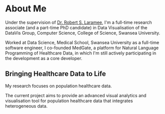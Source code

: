 # About Me

Under the supervision of [Dr. Robert S. Laramee](http://cs.swan.ac.uk/~csbob/), I'm a full-time research associate (and a part-time PhD candidate) in Data Visualisation of the DataVis Group, Computer Science, College of Science, Swansea University.

Worked at Data Science, Medical School, Swansea University as a full-time software engineer, I co-founded MedGate, a platform for Natural Language Programming of Healthcare Data, in which I'm still actively participating in the development as a core developer.

## Bringing Healthcare Data to Life

My research focuses on population healthcare data.

The current project aims to provide an advanced visual analytics and visualisation tool for population healthcare data that integrates heterogeneous data.
